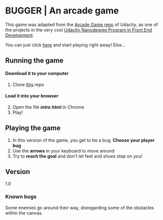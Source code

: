 # BUGGER | An arcade game

This game was adapted from the [Arcade Game repo](https://github.com/udacity/frontend-nanodegree-arcade-game) of Udacity, as one of the projects in the very cool [Udacity Nanodegree Program in Front End Development](https://www.udacity.com/course/front-end-web-developer-nanodegree--nd001?v=fe2).

You can just click [here](https://jennifercruz.github.io/bugger/) and start playing right away! Else...

## Running the game

#### Download it to your computer

1. Clone [this](https://jennifercruz.github.io/bugger/) repo

#### Load it into your browser

2. Open the file __*intro.html*__ in Chrome
3. Play!

## Playing the game 

1. In this version of the game, you get to be a bug. **Choose your player bug**
2. Use the **arrows** in your keyboard to move around
3. Try to **reach the goal** and don't let feet and shoes step on you!

## Version
1.0

### Known bugs
Some enemies go around their way, disregarding some of the obstacles within the canvas. 
